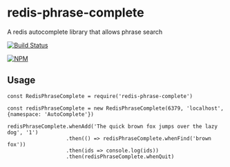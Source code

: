 # redis-phrase-complete
A redis autocomplete library that allows phrase search

[![Build Status](https://travis-ci.org/recipeshelf/redis-phrase-complete.png?branch=master)](https://travis-ci.org/recipeshelf/redis-phrase-complete)

[![NPM](https://nodei.co/npm/rediscomplete.png?downloads=true)](https://www.npmjs.com/package/redis-phrase-complete)

## Usage

```
const RedisPhraseComplete = require('redis-phrase-complete')

const redisPhraseComplete = new RedisPhraseComplete(6379, 'localhost', {namespace: 'AutoComplete'})

redisPhraseComplete.whenAdd('The quick brown fox jumps over the lazy dog', '1')
                   .then(() => redisPhraseComplete.whenFind('brown fox'))
                   .then(ids => console.log(ids))
                   .then(redisPhraseComplete.whenQuit)
```